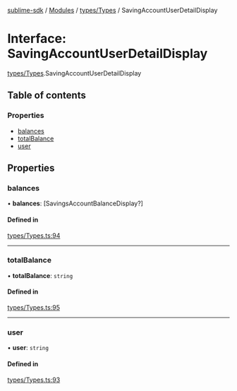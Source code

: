 [sublime-sdk](../README.md) / [Modules](../modules.md) / [types/Types](../modules/types_Types.md) / SavingAccountUserDetailDisplay

# Interface: SavingAccountUserDetailDisplay

[types/Types](../modules/types_Types.md).SavingAccountUserDetailDisplay

## Table of contents

### Properties

- [balances](types_Types.SavingAccountUserDetailDisplay.md#balances)
- [totalBalance](types_Types.SavingAccountUserDetailDisplay.md#totalbalance)
- [user](types_Types.SavingAccountUserDetailDisplay.md#user)

## Properties

### balances

• **balances**: [SavingsAccountBalanceDisplay?]

#### Defined in

[types/Types.ts:94](https://github.com/sublime-finance/sublime-sdk/blob/8d25170/src/types/Types.ts#L94)

___

### totalBalance

• **totalBalance**: `string`

#### Defined in

[types/Types.ts:95](https://github.com/sublime-finance/sublime-sdk/blob/8d25170/src/types/Types.ts#L95)

___

### user

• **user**: `string`

#### Defined in

[types/Types.ts:93](https://github.com/sublime-finance/sublime-sdk/blob/8d25170/src/types/Types.ts#L93)

